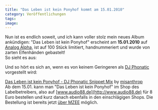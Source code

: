 ```yaml
---
title: "Das Leben ist kein Ponyhof kommt am 15.01.2010"
category: Veröffentlichungen
tags: 
image: 
---
```


Nun ist es endlich soweit, und ich kann voller stolz mein neues Album ankündigen: "Das Leben ist kein Ponyhof" erscheint am **15.01.2010** auf [Analog Alpha](http://www.myspace.com/analogalpharec), ist auf 100 Stück limitiert, handnummeriert und wurde von zarten Elfenhänden gebastelt!  
So sieht es aus:  
  
Und so hört es sich an, wenn es von keinem Geringeren als [DJ Phonatic](http://www.myspace.com/phoneeziac) vorgestellt wird:  

[Das Leben ist kein Ponyhof - DJ Phonatic Snippet Mix](http://soundcloud.com/misanthrop/das-leben-ist-kein-ponyhof-dj-phonatic-snippet-mix) by [misanthrop](http://www.soundcloud.com/misanthrop)  
Ab dem 15.01. kann man "Das Leben ist kein Ponyhof" im Shop des Labelbetreibers, also auf [www.audio88.de](http://www.audio88.de) für 8 Euro bestellen und kurz danach ebenfalls in den einschlägigen Shops. Die Bestellung ist bereits jetzt [über MZEE](http://shop.mzee.com/bin/shop.php?prog=shop&mid=&article=164685&funktion=PRODUCTINFO&bildrub=&product=Misanthrop:%20Das%20Leben%20ist%20kein%20Ponyhof&tc=SEARCH) möglich.
